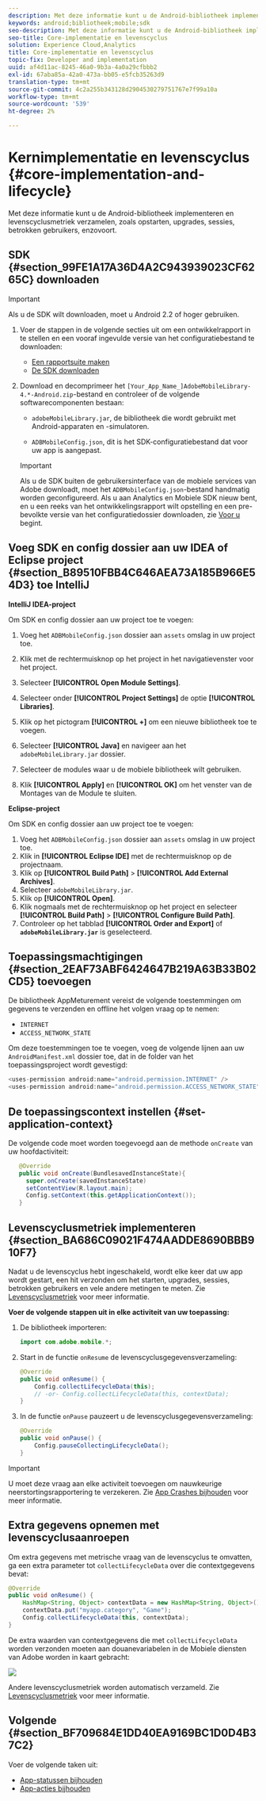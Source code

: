 ```yaml
---
description: Met deze informatie kunt u de Android-bibliotheek implementeren en levenscyclusmetriek verzamelen, zoals opstarten, upgrades, sessies, betrokken gebruikers, enzovoort.
keywords: android;bibliotheek;mobile;sdk
seo-description: Met deze informatie kunt u de Android-bibliotheek implementeren en levenscyclusmetriek verzamelen, zoals opstarten, upgrades, sessies, betrokken gebruikers, enzovoort.
seo-title: Core-implementatie en levenscyclus
solution: Experience Cloud,Analytics
title: Core-implementatie en levenscyclus
topic-fix: Developer and implementation
uuid: af4d11ac-8245-46a0-9b3a-4a0a29cfbbb2
exl-id: 67aba85a-42a0-473a-bb05-e5fcb35263d9
translation-type: tm+mt
source-git-commit: 4c2a255b343128d2904530279751767e7f99a10a
workflow-type: tm+mt
source-wordcount: '539'
ht-degree: 2%

---
```


# Kernimplementatie en levenscyclus {#core-implementation-and-lifecycle}

Met deze informatie kunt u de Android-bibliotheek implementeren en levenscyclusmetriek verzamelen, zoals opstarten, upgrades, sessies, betrokken gebruikers, enzovoort.

## SDK {#section_99FE1A17A36D4A2C943939023CF6265C} downloaden

>[!IMPORTANT]
>
>Als u de SDK wilt downloaden, moet u Android 2.2 of hoger gebruiken.

1. Voer de stappen in de volgende secties uit om een ontwikkelrapport in te stellen en een vooraf ingevulde versie van het configuratiebestand te downloaden:

   * [Een rapportsuite maken](/help/android/getting-started/requirements.md)
   * [De SDK downloaden](/help/android/getting-started/requirements.md)

1. Download en decomprimeer het `[Your_App_Name_]AdobeMobileLibrary-4.*-Android.zip`-bestand en controleer of de volgende softwarecomponenten bestaan:

   * `adobeMobileLibrary.jar`, de bibliotheek die wordt gebruikt met Android-apparaten en -simulatoren.

   * `ADBMobileConfig.json`, dit is het SDK-configuratiebestand dat voor uw app is aangepast.
   >[!IMPORTANT]
   >
   >Als u de SDK buiten de gebruikersinterface van de mobiele services van Adobe downloadt, moet het `ADBMobileConfig.json`-bestand handmatig worden geconfigureerd. Als u aan Analytics en Mobiele SDK nieuw bent, en u een reeks van het ontwikkelingsrapport wilt opstelling en een pre-bevolkte versie van het configuratiedossier downloaden, zie [Voor u ](/help/android/getting-started/requirements.md) begint.

## Voeg SDK en config dossier aan uw IDEA of Eclipse project {#section_B89510FBB4C646AEA73A185B966E54D3} toe IntelliJ

**IntelliJ IDEA-project**

Om SDK en config dossier aan uw project toe te voegen:

1. Voeg het `ADBMobileConfig.json` dossier aan `assets` omslag in uw project toe.

1. Klik met de rechtermuisknop op het project in het navigatievenster voor het project.
1. Selecteer **[!UICONTROL Open Module Settings]**.
1. Selecteer onder **[!UICONTROL Project Settings]** de optie **[!UICONTROL Libraries]**.
1. Klik op het pictogram **[!UICONTROL +]** om een nieuwe bibliotheek toe te voegen.
1. Selecteer **[!UICONTROL Java]** en navigeer aan het `adobeMobileLibrary.jar` dossier.
1. Selecteer de modules waar u de mobiele bibliotheek wilt gebruiken.
1. Klik **[!UICONTROL Apply]** en **[!UICONTROL OK]** om het venster van de Montages van de Module te sluiten.

**Eclipse-project**

Om SDK en config dossier aan uw project toe te voegen:

1. Voeg het `ADBMobileConfig.json` dossier aan `assets` omslag in uw project toe.
1. Klik in **[!UICONTROL Eclipse IDE]** met de rechtermuisknop op de projectnaam.
1. Klik op  **[!UICONTROL Build Path]** > **[!UICONTROL Add External Archives]**.
1. Selecteer `adobeMobileLibrary.jar`.
1. Klik op **[!UICONTROL Open]**.
1. Klik nogmaals met de rechtermuisknop op het project en selecteer **[!UICONTROL Build Path]** > **[!UICONTROL Configure Build Path]**.
1. Controleer op het tabblad **[!UICONTROL Order and Export]** of **`adobeMobileLibrary.jar`** is geselecteerd.

## Toepassingsmachtigingen {#section_2EAF73ABF6424647B219A63B33B02CD5} toevoegen

De bibliotheek AppMeturement vereist de volgende toestemmingen om gegevens te verzenden en offline het volgen vraag op te nemen:

* `INTERNET`
* `ACCESS_NETWORK_STATE`

Om deze toestemmingen toe te voegen, voeg de volgende lijnen aan uw `AndroidManifest.xml` dossier toe, dat in de folder van het toepassingsproject wordt gevestigd:

```java
<uses-permission android:name="android.permission.INTERNET" /> 
<uses-permission android:name="android.permission.ACCESS_NETWORK_STATE" />
```

## De toepassingscontext instellen {#set-application-context}

De volgende code moet worden toegevoegd aan de methode `onCreate` van uw hoofdactiviteit:

```java
   @Override
   public void onCreate(BundlesavedInstanceState){
     super.onCreate(savedInstanceState)
     setContentView(R.layout.main);
     Config.setContext(this.getApplicationContext());
   }
```

## Levenscyclusmetriek implementeren {#section_BA686C09021F474AADDE8690BBB910F7}

Nadat u de levenscyclus hebt ingeschakeld, wordt elke keer dat uw app wordt gestart, een hit verzonden om het starten, upgrades, sessies, betrokken gebruikers en vele andere metingen te meten. Zie [Levenscyclusmetriek](/help/android/metrics.md) voor meer informatie.

**Voer de volgende stappen uit in elke activiteit van uw toepassing:**

1. De bibliotheek importeren:

   ```java
   import com.adobe.mobile.*;
   ```

1. Start in de functie `onResume` de levenscyclusgegevensverzameling:

   ```java
   @Override 
   public void onResume() { 
       Config.collectLifecycleData(this); 
       // -or- Config.collectLifecycleData(this, contextData); 
   }
   ```

1. In de functie `onPause` pauzeert u de levenscyclusgegevensverzameling:

   ```java
   @Override 
   public void onPause() { 
       Config.pauseCollectingLifecycleData(); 
   }
   ```

>[!IMPORTANT]
>
>U moet deze vraag aan elke activiteit toevoegen om nauwkeurige neerstortingsrapportering te verzekeren. Zie [App Crashes bijhouden](/help/android/analytics-main/crashes.md) voor meer informatie.

## Extra gegevens opnemen met levenscyclusaanroepen

Om extra gegevens met metrische vraag van de levenscyclus te omvatten, ga een extra parameter tot `collectLifecycleData` over die contextgegevens bevat:

```java
@Override 
public void onResume() {
    HashMap<String, Object> contextData = new HashMap<String, Object>(); 
    contextData.put("myapp.category", "Game"); 
    Config.collectLifecycleData(this, contextData); 
}
```

De extra waarden van contextgegevens die met `collectLifecycleData` worden verzonden moeten aan douanevariabelen in de Mobiele diensten van Adobe worden in kaart gebracht:

![](assets/map-variable-lifecycle.png)

Andere levenscyclusmetriek worden automatisch verzameld. Zie [Levenscyclusmetriek](/help/android/metrics.md) voor meer informatie.

## Volgende {#section_BF709684E1DD40EA9169BC1D0D4B37C2}

Voer de volgende taken uit:

* [App-statussen bijhouden](/help/android/analytics-main/states.md)
* [App-acties bijhouden](/help/android/analytics-main/actions.md)
